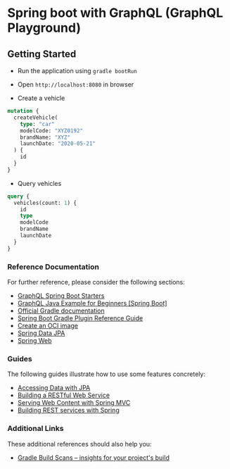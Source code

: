 # Spring boot with GraphQL (GraphQL Playground)

## Getting Started

- Run the application using `gradle bootRun`

- Open `http://localhost:8080` in browser

- Create a vehicle

```graphql
mutation {
  createVehicle(
    type: "car"
    modelCode: "XYZ0192"
    brandName: "XYZ"
    launchDate: "2020-05-21"
  ) {
    id
  }
}
```

- Query vehicles

```graphql
query {
  vehicles(count: 1) {
    id
    type
    modelCode
    brandName
    launchDate
  }
}
```

### Reference Documentation

For further reference, please consider the following sections:

- [GraphQL Spring Boot Starters](https://github.com/graphql-java-kickstart/graphql-spring-boot)
- [GraphQL Java Example for Beginners [Spring Boot]](https://dzone.com/articles/a-beginners-guide-to-graphql-with-spring-boot)
- [Official Gradle documentation](https://docs.gradle.org)
- [Spring Boot Gradle Plugin Reference Guide](https://docs.spring.io/spring-boot/docs/2.3.0.RELEASE/gradle-plugin/reference/html/)
- [Create an OCI image](https://docs.spring.io/spring-boot/docs/2.3.0.RELEASE/gradle-plugin/reference/html/#build-image)
- [Spring Data JPA](https://docs.spring.io/spring-boot/docs/2.3.0.RELEASE/reference/htmlsingle/#boot-features-jpa-and-spring-data)
- [Spring Web](https://docs.spring.io/spring-boot/docs/2.3.0.RELEASE/reference/htmlsingle/#boot-features-developing-web-applications)

### Guides

The following guides illustrate how to use some features concretely:

- [Accessing Data with JPA](https://spring.io/guides/gs/accessing-data-jpa/)
- [Building a RESTful Web Service](https://spring.io/guides/gs/rest-service/)
- [Serving Web Content with Spring MVC](https://spring.io/guides/gs/serving-web-content/)
- [Building REST services with Spring](https://spring.io/guides/tutorials/bookmarks/)

### Additional Links

These additional references should also help you:

- [Gradle Build Scans – insights for your project's build](https://scans.gradle.com#gradle)
